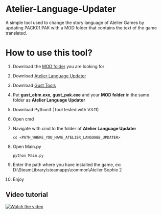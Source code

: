 # Atelier-Language-Updater
A simple tool used to change the story language of Atelier Games by updating PACK01.PAK with a MOD folder that contains the text of the game translated.

# How to use this tool?
1. Download the [MOD folder](https://github.com/Ferripro321/Atelier-Custom-Languages) you are looking for
2. Download [Atelier Language Updater](https://github.com/Ferripro321/Atelier-Language-Updater/releases)
3. Download [Gust Tools](https://github.com/VitaSmith/gust_tools/releases)
4. Put **gust_ebm.exe**, **gust_pak.exe** and your **MOD folder** in the same folder as **Atelier Language Updater**
5. Download Python3 (Tool tested with V3.11)
6. Open cmd
7. Navigate with cmd to the folder of **Atelier Language Updater**
   
   ```
   cd <PATH_WHERE_YOU_HAVE_ATELIER_LANGUAGE_UPDATER>
   ```
8. Open Main.py
   
   ```
   python Main.py
   ```
9. Enter the path where you have installed the game, ex: D:\SteamLibrary\steamapps\common\Atelier Sophie 2
10. Enjoy

## Video tutorial
[![Watch the video](https://i.ytimg.com/vi/HCKo1Bbe_g4/hqdefault.jpg)](https://youtu.be/HCKo1Bbe_g4)
